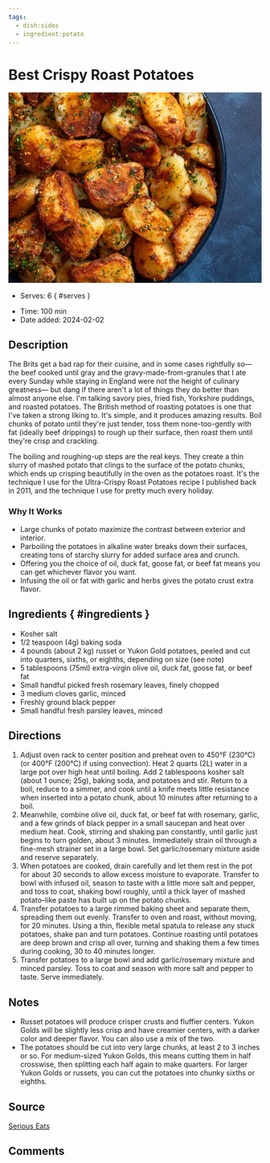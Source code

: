 ```yaml
---
tags:
  - dish:sides
  - ingredient:potato
---
```

<!-- Tags can have colon, but no space around it -->

# Best Crispy Roast Potatoes

![Recipe picture](../images/crispy_roast_potatoes.webp)

<!-- Serves has to be a single number, no dashes, but text is allowed after the
number (e.g., 24 cookies) -->
- Serves: 6
{ #serves }
<!-- Time is not parsed, so anything can be input here, and additional
values can be added (e.g., "active time", "cooking time", etc) -->
- Time: 100 min
- Date added: 2024-02-02

## Description

The Brits get a bad rap for their cuisine, and in some cases rightfully so—the beef cooked until gray and the gravy-made-from-granules that I ate every Sunday while staying in England were not the height of culinary greatness— but dang if there aren't a lot of things they do better than almost anyone else. I'm talking savory pies, fried fish, Yorkshire puddings, and roasted potatoes. The British method of roasting potatoes is one that I've taken a strong liking to. It's simple, and it produces amazing results. Boil chunks of potato until they're just tender, toss them none-too-gently with fat (ideally beef drippings) to rough up their surface, then roast them until they're crisp and crackling.

The boiling and roughing-up steps are the real keys. They create a thin slurry of mashed potato that clings to the surface of the potato chunks, which ends up crisping beautifully in the oven as the potatoes roast. It's the technique I use for the Ultra-Crispy Roast Potatoes recipe I published back in 2011, and the technique I use for pretty much every holiday. 

### Why It Works

- Large chunks of potato maximize the contrast between exterior and interior.
- Parboiling the potatoes in alkaline water breaks down their surfaces, creating tons of starchy slurry for added surface area and crunch.
- Offering you the choice of oil, duck fat, goose fat, or beef fat means you can get whichever flavor you want.
- Infusing the oil or fat with garlic and herbs gives the potato crust extra flavor.

## Ingredients { #ingredients }

<!-- Decimals are allowed, fractions are not. For ranges, use only a single dash
and no spaces between the numbers. -->

- Kosher salt
- 1/2 teaspoon (4g) baking soda
- 4 pounds (about 2 kg) russet or Yukon Gold potatoes, peeled and cut into quarters, sixths, or eighths, depending on size (see note)
- 5 tablespoons (75ml) extra-virgin olive oil, duck fat, goose fat, or beef fat
- Small handful picked fresh rosemary leaves, finely chopped
- 3 medium cloves garlic, minced
- Freshly ground black pepper
- Small handful fresh parsley leaves, minced

## Directions

<!-- If you have a direction that refers to a number of some ingredient, wrap
the number in asterisks and add `{.ingredient-num}` afterwards. For example,
write `Add 2 Tbsp oil to pan` as `Add *2*{.ingredient-num} to pan`. This allows
us to properly change the number when changing the serves value. -->

1. Adjust oven rack to center position and preheat oven to 450°F (230°C) (or 400°F (200°C) if using convection). Heat 2 quarts (2L) water in a large pot over high heat until boiling. Add 2 tablespoons kosher salt (about 1 ounce; 25g), baking soda, and potatoes and stir. Return to a boil, reduce to a simmer, and cook until a knife meets little resistance when inserted into a potato chunk, about 10 minutes after returning to a boil.
2. Meanwhile, combine olive oil, duck fat, or beef fat with rosemary, garlic, and a few grinds of black pepper in a small saucepan and heat over medium heat. Cook, stirring and shaking pan constantly, until garlic just begins to turn golden, about 3 minutes. Immediately strain oil through a fine-mesh strainer set in a large bowl. Set garlic/rosemary mixture aside and reserve separately.
3. When potatoes are cooked, drain carefully and let them rest in the pot for about 30 seconds to allow excess moisture to evaporate. Transfer to bowl with infused oil, season to taste with a little more salt and pepper, and toss to coat, shaking bowl roughly, until a thick layer of mashed potato–like paste has built up on the potato chunks.
4. Transfer potatoes to a large rimmed baking sheet and separate them, spreading them out evenly. Transfer to oven and roast, without moving, for 20 minutes. Using a thin, flexible metal spatula to release any stuck potatoes, shake pan and turn potatoes. Continue roasting until potatoes are deep brown and crisp all over, turning and shaking them a few times during cooking, 30 to 40 minutes longer.
5. Transfer potatoes to a large bowl and add garlic/rosemary mixture and minced parsley. Toss to coat and season with more salt and pepper to taste. Serve immediately. 

## Notes

<!-- Delete section if no additional notes -->

- Russet potatoes will produce crisper crusts and fluffier centers. Yukon Golds will be slightly less crisp and have creamier centers, with a darker color and deeper flavor. You can also use a mix of the two.
- The potatoes should be cut into very large chunks, at least 2 to 3 inches or so. For medium-sized Yukon Golds, this means cutting them in half crosswise, then splitting each half again to make quarters. For larger Yukon Golds or russets, you can cut the potatoes into chunky sixths or eighths.

## Source

[Serious Eats](https://www.seriouseats.com/the-best-roast-potatoes-ever-recipe)

## Comments
